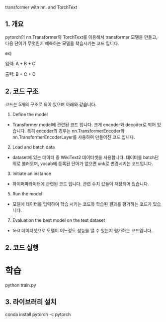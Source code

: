 transformer with nn. and TorchText

## 1. 개요
 pytorch의 nn.Transformer와 TorchText를 이용해서 transformer 모델을 만들고, 다음 단어가 무엇인지 예측하는 모델을 학습시키는 코드 입니다.

ex)

입력: A + B + C 

출력: B + C + D
 
 
## 2. 코드 구조
코드는 5개의 구조로 되어 있으며 아래와 같습니다.
1. Define the model
  - Transformer model에 관련된 코드 입니다. 크게 encoder와 decoder로 되어 있습니다. 특히 encoder의 경우는 nn.TransformerEncoder와 nn.TransformerEncoderLayer를 사용하여 만들어진 코드 입니다.
2. Load and batch data
  - dataset에 있는 데이터 중 WikiText2 데이터셋을 사용합니다. 데이터를 batch단위로 불러오며, vocab에 등록된 단어가 없으면 unk로 변경시키는 코드입니다.
3. Initiate an instance
  - 하이퍼파라미터에 관련된 코드 입니다. 관련 수치 값들이 저장되어 있습니다.
5. Run the model
  - 모델에 데이터를 입력하여 학습 시키는 코드와 학습된 결과를 평가하는 코드가 있습니다.
7. Evaluation the best model on the test dataset
  - test 데이터셋으로 모델이 어느정도 성능을 낼 수 있는지 평가하는 코드입니다.

## 2. 코드 실행
# 학습
python train.py

## 3. 라이브러리 설치 
conda install pytorch -c pytorch
